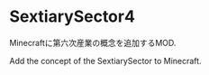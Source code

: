 # SextiarySector4

Minecraftに第六次産業の概念を追加するMOD.

Add the concept of the SextiarySector to Minecraft.
